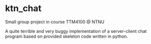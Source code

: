 # ktn_chat
Small group project in course TTM4100 @ NTNU

A quite terrible and very buggy implementation of a server-client chat program based on provided skeleton code written in python.
